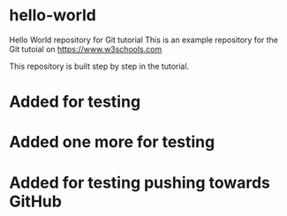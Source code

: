 # hello-world
Hello World repository for Git tutorial
This is an example repository for the Git tutoial on https://www.w3schools.com

This repository is built step by step in the tutorial.
# Added for testing 
# Added one more for testing 
# Added for testing pushing towards GitHub
